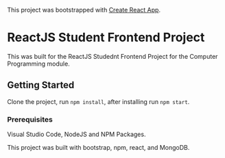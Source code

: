 This project was bootstrapped with [Create React App](https://github.com/facebook/create-react-app).

# ReactJS Student Frontend Project

This was built for the ReactJS Studednt Frontend Project for the Computer Programming module.

## Getting Started

Clone the project, run `npm install`, after installing run `npm start`.

### Prerequisites

Visual Studio Code, NodeJS and NPM Packages.

This project was built with bootstrap, npm, react, and MongoDB.
